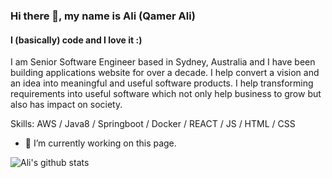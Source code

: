 ### Hi there 👋, my name is Ali (Qamer Ali)
#### I (basically) code and I love it :)
I am Senior Software Engineer based in Sydney, Australia and I have been building applications website for over a decade. I help convert a vision and an idea into meaningful and useful software products. I help transforming requirements into useful software which not only help business to grow but also has impact on society.

Skills: AWS / Java8 / Springboot / Docker / REACT / JS / HTML / CSS

- 🔭 I’m currently working on this page. 





![Ali's github stats](https://github-readme-stats.vercel.app/api?username=aliqamer&show_icons=true&theme=radical)
